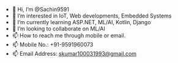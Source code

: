 - 👋 Hi, I’m @Sachin9591
- 👀 I’m interested in IoT, Web developments, Embedded Systems
- 🌱 I’m currently learning ASP.NET, ML/AI, Kotlin, Django
- 💞️ I’m looking to collaborate on ML/AI
- 📫 How to reach me through mobile or email.
- 📫 Mobile No.: +91-9591960073
- 📫 Email Address: skumar100031993@gmail.com

<!---
Sachin9591/Sachin9591 is a ✨ special ✨ repository because its `README.md` (this file) appears on your GitHub profile.
You can click the Preview link to take a look at your changes.
--->

